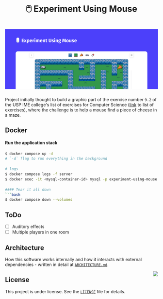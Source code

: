 <h1 align="center">
  🖱️ Experiment Using Mouse
</h1>

<h1 align="center">
    <img alt="Cover" src=".github/cover.png" />
</h1>

Project initially thought to build a graphic part of the exercise number `9.2` of the USP IME college's list of exercises for Computer Science ([link](https://www.ime.usp.br/~macmulti/caderno-exercicios-versao2005.pdf) to list of exercises), where the challenge is to help a mouse find a piece of cheese in a maze.

## Docker

#### Run the application stack
```bash
$ docker compose up -d
# `-d` flag to run everything in the background

# logs
$ docker compose logs -f server
$ docker exec -it <mysql-container-id> mysql -p experiment-using-mouse

#### Tear it all down
```bash
$ docker compose down --volumes
```

## ToDo
- [ ] Auditory effects
- [ ] Multiple players in one room

## Architecture
How this software works internally and how it interacts with external dependencies - written in detail at [`ARCHITECTURE.md`](./ARCHITECTURE.md).

<img src="https://github.githubassets.com/images/mona-whisper.gif" align="right" />

## License
This project is under license. See the [`LICENSE`](./LICENSE) file for details.